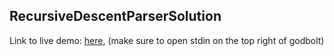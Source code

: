 ## RecursiveDescentParserSolution
 
Link to live demo: [here](https://godbolt.org/z/KfW4GW), (make sure to open stdin on the top right of godbolt)
